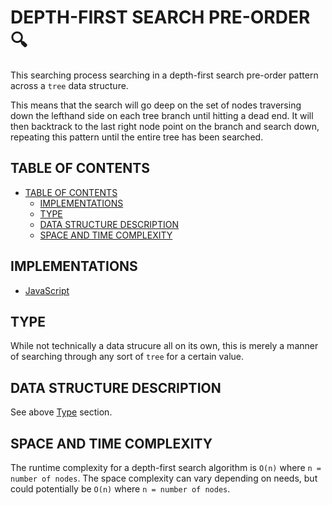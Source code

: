 # DEPTH-FIRST SEARCH PRE-ORDER 🔍

This searching process searching in a depth-first search pre-order pattern across a `tree` data structure.

This means that the search will go deep on the set of nodes traversing down the lefthand side on each tree branch until hitting a dead end. It will then backtrack to the last right node point on the branch and search down, repeating this pattern until the entire tree has been searched.

## TABLE OF CONTENTS

- [TABLE OF CONTENTS](#table-of-contents)
  - [IMPLEMENTATIONS](#implementations)
  - [TYPE](#type)
  - [DATA STRUCTURE DESCRIPTION](#data-structure-description)
  - [SPACE AND TIME COMPLEXITY](#space-and-time-complexity)

## IMPLEMENTATIONS

- [JavaScript](depthFirstSearchPreOrder.js)

## TYPE

While not technically a data strucure all on its own, this is merely a manner of searching through any sort of `tree` for a certain value.

## DATA STRUCTURE DESCRIPTION

See above [Type](#type) section.

## SPACE AND TIME COMPLEXITY

The runtime complexity for a depth-first search algorithm is `O(n)` where `n = number of nodes`. The space complexity can vary depending on needs, but could potentially be `O(n)` where `n = number of nodes`.
